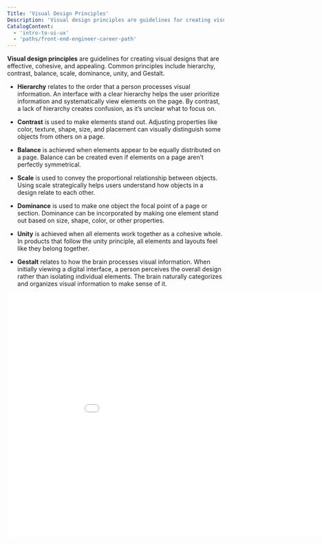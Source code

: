 ```yaml
---
Title: 'Visual Design Principles'
Description: 'Visual design principles are guidelines for creating visual designs that are effective, cohesive, and appealing. Common principles include hierarchy, contrast, balance, scale, dominance, unity, and Gestalt.'
CatalogContent:
  - 'intro-to-ui-ux'
  - 'paths/front-end-engineer-career-path'
---
```


**Visual design principles** are guidelines for creating visual designs that are effective, cohesive, and appealing. Common principles include hierarchy, contrast, balance, scale, dominance, unity, and Gestalt. 

* __Hierarchy__ relates to the order that a person processes visual information. An interface with a clear hierarchy helps the user prioritize information and systematically view elements on the page. By contrast, a lack of hierarchy creates confusion, as it’s unclear what to focus on. 

* __Contrast__ is used to make elements stand out. Adjusting properties like color, texture, shape, size, and placement can visually distinguish some objects from others on a page. 

* __Balance__ is achieved when elements appear to be equally distributed on a page. Balance can be created even if elements on a page aren’t perfectly symmetrical. 

* __Scale__ is used to convey the proportional relationship between objects. Using scale strategically helps users understand how objects in a design relate to each other.  

* __Dominance__ is used to make one object the focal point of a page or section. Dominance can be incorporated by making one element stand out based on size, shape, color, or other properties. 

* __Unity__ is achieved when all elements work together as a cohesive whole. In products that follow the unity principle, all elements and layouts feel like they belong together.  

* __Gestalt__ relates to how the brain processes visual information. When initially viewing a digital interface, a person perceives the overall design rather than isolating individual elements. The brain naturally categorizes and organizes visual information to make sense of it.  

<iframe src="media/visual-design-principles.pdf" frameborder="0" width="960" height="569" allowfullscreen="true" mozallowfullscreen="true" webkitallowfullscreen="true"></iframe> 